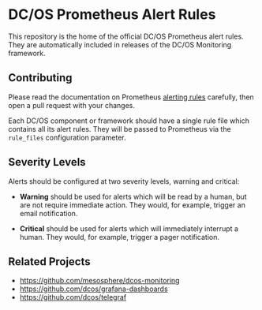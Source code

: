 # DC/OS Prometheus Alert Rules

This repository is the home of the official DC/OS Prometheus alert rules. They are automatically included in releases of the DC/OS Monitoring framework. 

## Contributing

Please read the documentation on Prometheus [alerting rules][1] carefully, then
open a pull request with your changes.

Each DC/OS component or framework should have a single rule file which contains
all its alert rules. They will be passed to Prometheus via the `rule_files` 
configuration parameter.

## Severity Levels

Alerts should be configured at two severity levels, warning and critical:

- **Warning** should be used for alerts which will be read by a human, but are not
require immediate action. They would, for example, trigger an email notification. 

- **Critical** should be used for alerts which will immediately interrupt a human.
They would, for example, trigger a pager notification. 

## Related Projects

- https://github.com/mesosphere/dcos-monitoring
- https://github.com/dcos/grafana-dashboards
- https://github.com/dcos/telegraf

[1]: https://prometheus.io/docs/prometheus/latest/configuration/alerting_rules/
